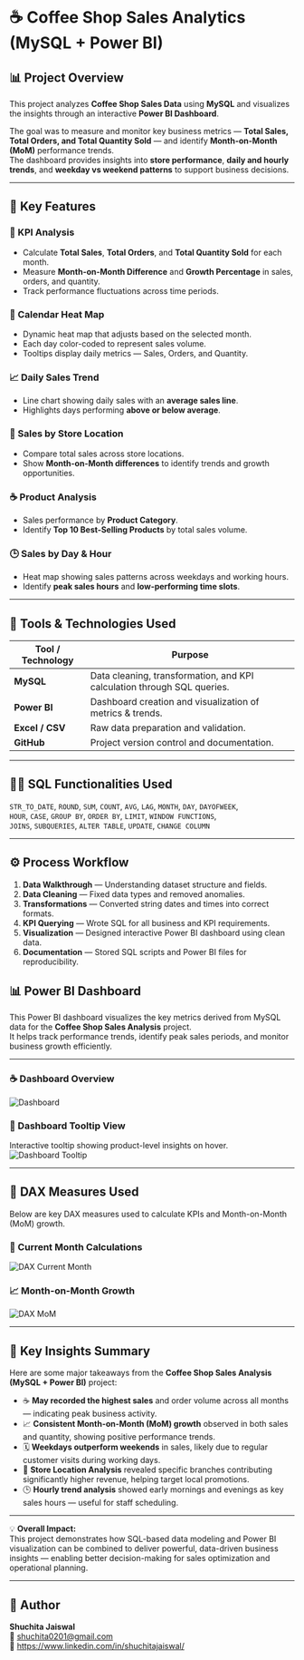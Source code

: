 # ☕ Coffee Shop Sales Analytics (MySQL + Power BI)

## 📊 Project Overview  
This project analyzes **Coffee Shop Sales Data** using **MySQL** and visualizes the insights through an interactive **Power BI Dashboard**.  

The goal was to measure and monitor key business metrics — **Total Sales, Total Orders, and Total Quantity Sold** — and identify **Month-on-Month (MoM)** performance trends.  
The dashboard provides insights into **store performance**, **daily and hourly trends**, and **weekday vs weekend patterns** to support business decisions.

---

## 🎯 Key Features  

### 🧮 KPI Analysis
- Calculate **Total Sales**, **Total Orders**, and **Total Quantity Sold** for each month.  
- Measure **Month-on-Month Difference** and **Growth Percentage** in sales, orders, and quantity.  
- Track performance fluctuations across time periods.

### 📅 Calendar Heat Map
- Dynamic heat map that adjusts based on the selected month.  
- Each day color-coded to represent sales volume.  
- Tooltips display daily metrics — Sales, Orders, and Quantity.

### 📈 Daily Sales Trend
- Line chart showing daily sales with an **average sales line**.  
- Highlights days performing **above or below average**.

### 🏬 Sales by Store Location
- Compare total sales across store locations.  
- Show **Month-on-Month differences** to identify trends and growth opportunities.

### ☕ Product Analysis
- Sales performance by **Product Category**.  
- Identify **Top 10 Best-Selling Products** by total sales volume.

### 🕒 Sales by Day & Hour
- Heat map showing sales patterns across weekdays and working hours.  
- Identify **peak sales hours** and **low-performing time slots**.

---

## 🧰 Tools & Technologies Used  

| Tool / Technology | Purpose |
|--------------------|----------|
| **MySQL** | Data cleaning, transformation, and KPI calculation through SQL queries. |
| **Power BI** | Dashboard creation and visualization of metrics & trends. |
| **Excel / CSV** | Raw data preparation and validation. |
| **GitHub** | Project version control and documentation. |

---

## 🧑‍💻 SQL Functionalities Used  
`STR_TO_DATE`, `ROUND`, `SUM`, `COUNT`, `AVG`, `LAG`, `MONTH`, `DAY`, `DAYOFWEEK`,  
`HOUR`, `CASE`, `GROUP BY`, `ORDER BY`, `LIMIT`, `WINDOW FUNCTIONS`,  
`JOINS`, `SUBQUERIES`, `ALTER TABLE`, `UPDATE`, `CHANGE COLUMN`

---

## ⚙️ Process Workflow  

1. **Data Walkthrough** — Understanding dataset structure and fields.  
2. **Data Cleaning** — Fixed data types and removed anomalies.  
3. **Transformations** — Converted string dates and times into correct formats.  
4. **KPI Querying** — Wrote SQL for all business and KPI requirements.  
5. **Visualization** — Designed interactive Power BI dashboard using clean data.  
6. **Documentation** — Stored SQL scripts and Power BI files for reproducibility.

## 📊 Power BI Dashboard

This Power BI dashboard visualizes the key metrics derived from MySQL data for the **Coffee Shop Sales Analysis** project.  
It helps track performance trends, identify peak sales periods, and monitor business growth efficiently.

---

### ☕ Dashboard Overview
![Dashboard](PowerBI/Dashboard.png)

### 🧠 Dashboard Tooltip View
Interactive tooltip showing product-level insights on hover.
![Dashboard Tooltip](PowerBI/Dashboard(Tooltip).png)

---

## 🧮 DAX Measures Used

Below are key DAX measures used to calculate KPIs and Month-on-Month (MoM) growth.

### 📆 Current Month Calculations
![DAX Current Month](PowerBI/DAX%20Current%20Month.png)

### 📈 Month-on-Month Growth
![DAX MoM](PowerBI/DAX%20MoM.png)

---

## 🧾 Key Insights Summary

Here are some major takeaways from the **Coffee Shop Sales Analysis (MySQL + Power BI)** project:

- ☕ **May recorded the highest sales** and order volume across all months — indicating peak business activity.  
- 📈 **Consistent Month-on-Month (MoM) growth** observed in both sales and quantity, showing positive performance trends.  
- 🗓️ **Weekdays outperform weekends** in sales, likely due to regular customer visits during working days.  
- 🏬 **Store Location Analysis** revealed specific branches contributing significantly higher revenue, helping target local promotions.  
- 🕒 **Hourly trend analysis** showed early mornings and evenings as key sales hours — useful for staff scheduling.  

---

💡 **Overall Impact:**  
This project demonstrates how SQL-based data modeling and Power BI visualization can be combined to deliver powerful, data-driven business insights — enabling better decision-making for sales optimization and operational planning.

---  
## 📝 Author  
**Shuchita Jaiswal**  
📧 shuchita0201@gmail.com  
🔗 https://www.linkedin.com/in/shuchitajaiswal/ 

